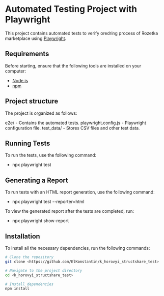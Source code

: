 # Automated Testing Project with Playwright

This project contains automated tests to verify oredring process of Rozetka marketplace using [Playwright](https://playwright.dev/).

## Requirements

Before starting, ensure that the following tools are installed on your computer:

- [Node.js](https://nodejs.org/)
- [npm](https://www.npmjs.com/)

## Project structure

The project is organized as follows:

e2e/ - Contains the automated tests.
playwright.config.js - Playwright configuration file.
test_data/ - Stores CSV files and other test data.

## Running Tests

To run the tests, use the following command:
- npx playwright test

## Generating a Report

To run tests with an HTML report generation, use the following command:
- npx playwright test --reporter=html

To view the generated report after the tests are completed, run:
- npx playwright show-report


## Installation

To install all the necessary dependencies, run the following commands:

```bash
# Clone the repository
git clone <https://github.com/ElKonstantin/k_horovyi_structshare_test>

# Navigate to the project directory
cd <k_horovyi_structshare_test>

# Install dependencies
npm install

